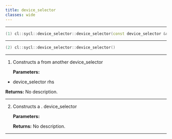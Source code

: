```yaml
---
title: device_selector
classes: wide
---
```



---

```cpp
(1) cl::sycl::device_selector::device_selector(const device_selector &rhs)
```

---

```cpp
(2) cl::sycl::device_selector::device_selector()
```

---

1. Constructs a  from another device_selector

   **Parameters:**

  * device_selector rhs

   

   **Returns:** No description.

---

2. Constructs a . device_selector

   **Parameters:**

   **Returns:** No description.

---

